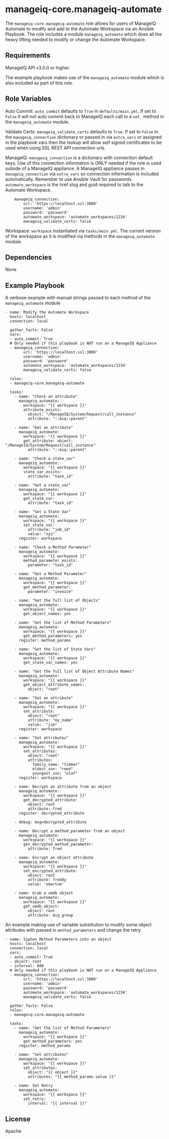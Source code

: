 manageiq-core.manageiq-automate
=========

The `manageiq-core.manageiq-automate` role allows for users of ManageIQ Automate to modify and add to the Automate Workspace via an Ansible Playbook.
The role includes a module `manageiq_automate` which does all the heavy lifting needed to modify or change the Automate Workspace.

Requirements
------------

ManageIQ API v3.0.0 or higher.

The example playbook makes use of the `manageiq_automate` module which is also included as part of this role.

Role Variables
--------------

Auto Commit:
    `auto_commit` defaults to `True` in `defaults/main.yml`.
    If set to `False` it will not auto commit back to ManageIQ each
    call to a `set_` method in the `manageiq_automate` module.

Validate Certs:
    `manageiq_validate_certs` defaults to `True`.
    If set to `False` in the `manageiq_connection` dictionary or
    passed in via `extra_vars` or assigned in the playbook vars
    then the lookup will allow self signed certificates
    to be used when using SSL REST API connection urls.

ManageIQ:
    `manageiq_connection` is a dictionary with connection default keys.
    Use of this connection information is ONLY needed if the role is used outside of a ManageIQ
    appliance. A ManageIQ appliance passes in `manageiq_connection` via `extra_vars` so connection
    information is included automatically.
    Remember to use Ansible Vault for passwords.
    `automate_workspace` is the href slug and guid required to talk to the Automate Workspace.

```
    manageiq_connection:
        url: 'https://localhost.ssl:3000'
        username: 'admin'
        password: 'password'
        automate_workspace: 'automate_workspaces/1234'
        manageiq_validate_certs: false
```

Workspace:
    `workspace` instantiated via `tasks/main.yml`.
    The current version of the workspace as it is modified via methods
    in the `manageiq_automate` module.

Dependencies
------------

None

Example Playbook
----------------

A verbose example with manual strings passed to each method of the
`manageiq_automate` module

```
- name: Modify the Automate Workspace
  hosts: localhost
  connection: local

  gather_facts: False
  vars:
  - auto_commit: True
  # Only needed if this playbook is NOT run on a ManageIQ Appliance
  - manageiq_connection:
        url: 'https://localhost.ssl:3000'
        username: 'admin'
        password: 'password'
        automate_workspace: 'automate_workspaces/1234'
        manageiq_validate_certs: false

  roles:
  - manageiq-core.manageiq-automate

  tasks:
    - name: "Check an attribute"
      manageiq_automate:
        workspace: "{{ workspace }}"
        attribute_exists:
          object: "/ManageIQ/System/Request/call_instance"
          attribute: "::miq::parent"

    - name: "Get an attribute"
      manageiq_automate:
        workspace: "{{ workspace }}"
        get_attribute: object: "/ManageIQ/System/Request/call_instance"
          attribute: "::miq::parent"

    - name: "Check a state_var"
      manageiq_automate:
        workspace: "{{ workspace }}"
        state_var_exists:
          attribute: "task_id"

    - name: "Get a state_var"
      manageiq_automate:
        workspace: "{{ workspace }}"
        get_state_var:
          attribute: "task_id"

    - name: "Set a State Var"
      manageiq_automate:
        workspace: "{{ workspace }}"
        set_state_var:
          attribute: "job_id"
          value: "xyz"
      register: workspace

    - name: "Check a Method Parameter"
      manageiq_automate:
        workspace: "{{ workspace }}"
        method_parameter_exists:
          parameter: "task_id"

    - name: "Get a Method Parameter"
      manageiq_automate:
        workspace: "{{ workspace }}"
        get_method_parameter:
          parameter: "invoice"

    - name: "Get the full list of Objects"
      manageiq_automate:
        workspace: "{{ workspace }}"
        get_object_names: yes

    - name: "Get the list of Method Parameters"
      manageiq_automate:
        workspace: "{{ workspace }}"
        get_method_parameters: yes
      register: method_params

    - name: "Get the list of State Vars"
      manageiq_automate:
        workspace: "{{ workspace }}"
        get_state_var_names: yes

    - name: "Get the full list of Object Attribute Names"
      manageiq_automate:
        workspace: "{{ workspace }}"
        get_object_attribute_names:
          object: "root"

    - name: "Set an attribute"
      manageiq_automate:
        workspace: "{{ workspace }}"
        set_attribute:
          object: "root"
          attribute: "my_name"
          value:  "jim"
      register: workspace

    - name: "Set attributes"
      manageiq_automate:
        workspace: "{{ workspace }}"
        set_attributes:
          object: "root"
          attributes:
            family_name: "timmer"
            eldest_son: "reed"
            youngest_son: "olaf"
      register: workspace

    - name: Decrypt an attribute from an object
      manageiq_automate:
        workspace: "{{ workspace }}"
        get_decrypted_attribute:
          object: root
          attribute: fred
      register: decrypted_attribute

    - debug: msg=decrypted_attribute

    - name: Decrypt a method_parameter from an object
      manageiq_automate:
        workspace: "{{ workspace }}"
        get_decrypted_method_parameter:
          attribute: fred

    - name: Encrypt an object attribute
      manageiq_automate:
        workspace: "{{ workspace }}"
        set_encrypted_attribute:
          object: root
          attribute: freddy
          value: 'smartvm'

    - name: Grab a vmdb object
      manageiq_automate:
        workspace: "{{ workspace }}"
        get_vmdb_object:
          object: root
          attribute: miq_group

```

An example making use of variable substitution to modify some object
attributes with passed in `method_parameters` and change the retry.

```
- name: Siphon Method Parameters into an object
  hosts: localhost
  connection: local
  vars:
  - auto_commit: True
  - object: root
  - interval: 600
  # Only needed if this playbook is NOT run on a ManageIQ Appliance
  - manageiq_connection:
        url: 'https://localhost.ssl:3000'
        username: 'admin'
        password: 'password'
        automate_workspace: 'automate_workspaces/1234'
        manageiq_validate_certs: false

  gather_facts: False
  roles:
  - manageiq-core.manageiq-automate

  tasks:
    - name: "Get the list of Method Parameters"
      manageiq_automate:
        workspace: "{{ workspace }}"
        get_method_parameters: yes
      register: method_params

    - name: "Set attributes"
      manageiq_automate:
        workspace: "{{ workspace }}"
        set_attributes:
          object: "{{ object }}"
          attributes: "{{ method_params.value }}"

    - name: Set Retry
      manageiq_automate:
        workspace: "{{ workspace }}"
        set_retry:
          interval: "{{ interval }}"
```

License
-------

Apache
